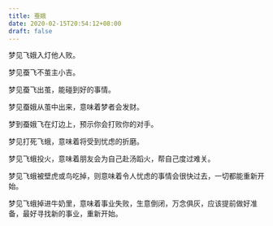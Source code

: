 ```yaml
---
title: 蚕娥
date: 2020-02-15T20:54:12+08:00
draft: false
---
```


梦见飞娥入灯他人败。<br>


梦见蚕飞不茧主小吉。<br>


梦见蚕飞出茧，能碰到好的事情。<br>


梦见蚕娥从茧中出来，意味着梦者会发财。<br>


梦到蚕娥飞在灯边上，预示你会打败你的对手。<br>


梦见打死飞蛾，意味着将受到忧虑的折磨。<br>


梦见飞蛾投火，意味着朋友会为自己赴汤蹈火，帮自己度过难关。<br>


梦见飞蛾被壁虎或鸟吃掉，则意味着令人忧虑的事情会很快过去，一切都能重新开始。<br>


梦见飞蛾掉进牛奶里，意味着事业失败，生意倒闭，万念俱灰，应该提前做好准备，最好寻找新的事业，重新开始。<br>
